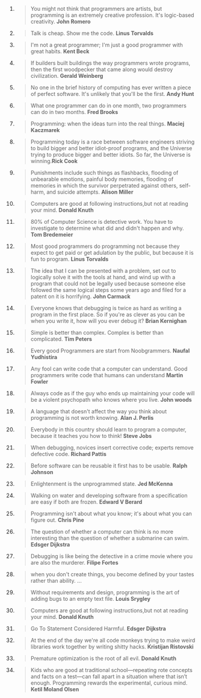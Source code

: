1. > You might not think that programmers are artists, but programming is an extremely creative profession. It's logic-based creativity. __John Romero__
2. > Talk is cheap. Show me the code. __Linus Torvalds__
3. > I'm not a great programmer; I'm just a good programmer with great habits. __Kent Beck__
4. > If builders built buildings the way programmers wrote programs, then the first woodpecker that came along would destroy civilization. __Gerald Weinberg__
5. > No one in the brief history of computing has ever written a piece of perfect software. It's unlikely that you'll be the first. __Andy Hunt__
6. > What one programmer can do in one month, two programmers can do in two months. __Fred Brooks__
7. > Programming: when the ideas turn into the real things. __Maciej Kaczmarek__
8. > Programming today is a race between software engineers striving to build bigger and better idiot-proof programs, and the Universe trying to produce bigger and better idiots. So far, the Universe is winning.__Rick Cook__
9. > Punishments include such things as flashbacks, flooding of unbearable emotions, painful body memories, flooding of memories in which the survivor perpetrated against others, self-harm, and suicide attempts. __Alison Miller__
10. > Computers are good at following instructions,but not at reading your mind. __Donald Knuth__
11. > 80% of Computer Science is detective work. You have to investigate to determine what did and didn't happen and why.  __Tom Bredemeier__
12. > Most good programmers do programming not because they expect to get paid or get adulation by the public, but because it is fun to program. __Linus Torvalds__
13. > The idea that I can be presented with a problem, set out to logically solve it with the tools at hand, and wind up with a program that could not be legally used because someone else followed the same logical steps some years ago and filed for a patent on it is horrifying. __John Carmack__
14. > Everyone knows that debugging is twice as hard as writing a program in the first place. So if you're as clever as you can be when you write it, how will you ever debug it? __Brian Kernighan__
15. > Simple is better than complex. Complex is better than complicated. __Tim Peters__
16. > Every good Programmers are start from Noobgrammers. __Naufal Yudhistira__
17. > Any fool can write code that a computer can understand. Good programmers write code that humans can understand __Martin Fowler__
18. > Always code as if the guy who ends up maintaining your code will be a violent psychopath who knows where you live. __John woods__
19. > A language that doesn't affect the way you think about programming is not worth knowing. __Alan J. Perlis__
20. > Everybody in this country should learn to program a computer, because it teaches you how to think! __Steve Jobs__
21. > When debugging, novices insert corrective code; experts remove defective code. __Richard Pattis__
22. > Before software can be reusable it first has to be usable. __Ralph Johnson__
23. > Enlightenment is the unprogrammed state. __Jed McKenna__ 
24. > Walking on water and developing software from a specification are easy if both are frozen. __Edward V Berard__
25. > Programming isn't about what you know; it's about what you can figure out. __Chris Pine__
26. > The question of whether a computer can think is no more interesting than the question of whether a submarine can swim. __Edsger Dijkstra__
27. > Debugging is like being the detective in a crime movie where you are also the murderer. __Filipe Fortes__
28. > when you don't create things, you become defined by your tastes rather than ability. ...
29. > Without requirements and design, programming is the art of adding bugs to an empty text file. __Louis Srygley__
30. > Computers are good at following instructions,but not at reading your mind. __Donald Knuth__
31. > Go To Statement Considered Harmful. __Edsger Dijkstra__
32. > At the end of the day we're all code monkeys trying to make weird libraries work together by writing shitty hacks. __Kristijan Ristovski__
33. > Premature optimization is the root of all evil. __Donald Knuth__
34. > Kids who are good at traditional school—repeating rote concepts and facts on a test—can fall apart in a situation where that isn’t enough. Programming rewards the experimental, curious mind. __Ketil Moland Olsen__
